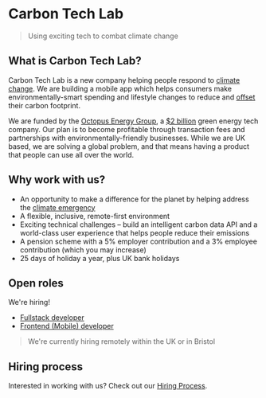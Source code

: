 # Carbon Tech Lab

> Using exciting tech to combat climate change

## What is Carbon Tech Lab?

Carbon Tech Lab is a new company helping people respond to [climate change](https://www.tmrow.com/climatechange/). We are building a mobile app which helps consumers make environmentally-smart spending and lifestyle changes to reduce and [offset](https://en.wikipedia.org/wiki/Carbon_offset) their carbon footprint.

We are funded by the [Octopus Energy Group](https://octopus.energy/about-us/), a [$2 billion](https://techcrunch.com/2020/12/23/ai-driven-energy-startup-octopus-hits-2bn-mark-after-200m-investment-from-tokyo-gas/) green energy tech company. Our plan is to become profitable through transaction fees and partnerships with environmentally-friendly businesses. While we are UK based, we are solving a global problem, and that means having a product that people can use all over the world.

## Why work with us?

- An opportunity to make a difference for the planet by helping address the [climate emergency](https://www.unenvironment.org/explore-topics/climate-change/facts-about-climate-emergency)
- A flexible, inclusive, remote-first environment
- Exciting technical challenges – build an intelligent carbon data API and a world-class user experience that helps people reduce their emissions
- A pension scheme with a 5% employer contribution and a 3% employee contribution (which you may increase)
- 25 days of holiday a year, plus UK bank holidays

## Open roles

We're hiring!

- [Fullstack developer](https://octopus.energy/careers/fullstack-developer-octopus-hatchery2/)
- [Frontend (Mobile) developer](https://octopus.energy/careers/mobile-app-developer-octopus-hatchery/)

> We're currently hiring remotely within the UK or in Bristol

## Hiring process

Interested in working with us? Check out our [Hiring Process](hiring-process).
